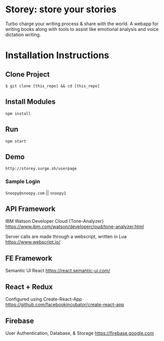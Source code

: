
# Storey: store your stories
Turbo charge your writing process & share with the world.
A webapp for writing books along with tools to assist like emotional analysis and voice dictation writing.

# Installation Instructions
## Clone Project
``$ git clone [this_repo] && cd [this_repo]``

## Install Modules
``npm install``

## Run
``npm start``

## Demo
``http://storey.surge.sh/userpage``

### Sample Login
`Snoopy@snoopy.com` || `snoopy1`

## API Framework
IBM Watson Developer Cloud {Tone-Analyzer}
https://www.ibm.com/watson/developercloud/tone-analyzer.html

Server calls are made through a webscript, written in Lua
https://www.webscript.io/ 

## FE Framework
Semantic UI React
https://react.semantic-ui.com/

## React + Redux
Configured using Create-React-App
https://github.com/facebookincubator/create-react-app

## Firebase
User Authentication, Database, & Storage
https://firebase.google.com